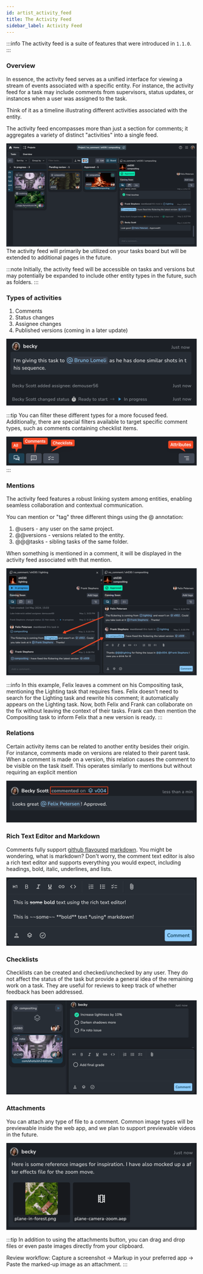 ```yaml
---
id: artist_activity_feed
title: The Activity Feed
sidebar_label: Activity Feed
---
```


:::info
The activity feed is a suite of features that were introduced in `1.1.0`.
:::

### Overview

In essence, the activity feed serves as a unified interface for viewing a stream of events associated with a specific entity. For instance, the activity feed for a task may include comments from supervisors, status updates, or instances when a user was assigned to the task.

Think of it as a timeline illustrating different activities associated with the entity.

The activity feed encompasses more than just a section for comments; it aggregates a variety of distinct "activities" into a single feed.

![Activity feed overview](assets/activity_feed/activity-feed-overview-sh030-compositing.png)
The activity feed will primarily be utilized on your tasks board but will be extended to additional pages in the future.

:::note
Initially, the activity feed will be accessible on tasks and versions but may potentially be expanded to include other entity types in the future, such as folders.
:::

### Types of activities

1. Comments
2. Status changes
3. Assignee changes
4. Published versions (coming in a later update)

![Activity feed types](assets/activity_feed/activity-feed-types.png)

:::tip
You can filter these different types for a more focused feed. Additionally, there are special filters available to target specific comment types, such as comments containing checklist items.

![Activity feed filters](assets/activity_feed/activity-feed-filters.png)
:::

### Mentions

The activity feed features a robust linking system among entities, enabling seamless collaboration and contextual communication.

You can mention or "tag" three different things using the @ annotation:

1. @users - any user on the same project.
2. @@versions - versions related to the entity.
3. @@@tasks - sibling tasks of the same folder.

When something is mentioned in a comment, it will be displayed in the activity feed associated with that mention.

![Activity feed mentioning other tasks](assets/activity_feed/activity-feed-mentions.png)

:::info
In this example, Felix leaves a comment on his Compositing task, mentioning the Lighting task that requires fixes. Felix doesn't need to search for the Lighting task and rewrite his comment; it automatically appears on the Lighting task. Now, both Felix and Frank can collaborate on the fix without leaving the context of their tasks. Frank can then mention the Compositing task to inform Felix that a new version is ready.
:::

### Relations

Certain activity items can be related to another entity besides their origin. For instance, comments made on versions are related to their parent task. When a comment is made on a version, this relation causes the comment to be visible on the task itself. This operates similarly to mentions but without requiring an explicit mention

![Activity feed relations](assets/activity_feed/activity-feed-relations.png)

### Rich Text Editor and Markdown

Comments fully support [github flavoured](https://github.github.com/gfm/#:~:text=1Introduction-,1.1What%20is%20GitHub%20Flavored%20Markdown%3F,-GitHub%20Flavored%20Markdown) [markdown](https://www.markdownguide.org/basic-syntax/). You might be wondering, what is markdown? Don't worry, the comment text editor is also a rich text editor and supports everything you would expect, including headings, bold, italic, underlines, and lists.

![Rich text and markdown support](assets/activity_feed/activity-feed-markdown.png)

### Checklists

Checklists can be created and checked/unchecked by any user. They do not affect the status of the task but provide a general idea of the remaining work on a task. They are useful for reviews to keep track of whether feedback has been addressed.

![Activity feed checklists](assets/activity_feed/activity-feed-checklists.png)

### Attachments

You can attach any type of file to a comment. Common image types will be previewable inside the web app, and we plan to support previewable videos in the future.

![Activity feed attachments](assets/activity_feed/activity-feed-attachments.png)

:::tip
In addition to using the attachments button, you can drag and drop files or even paste images directly from your clipboard.

Review workflow: Capture a screenshot -> Markup in your preferred app -> Paste the marked-up image as an attachment.
:::
